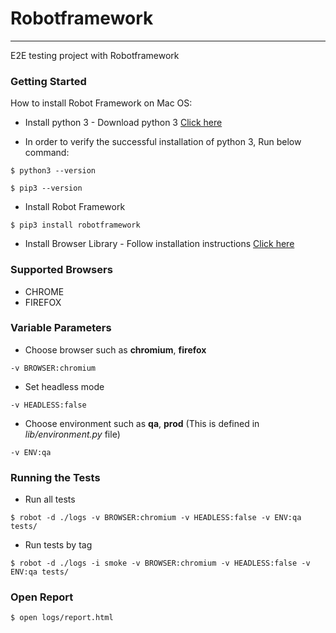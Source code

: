 # Robotframework 
---

E2E testing project with Robotframework


### Getting Started

How to install Robot Framework on Mac OS:


- Install python 3 - Download python 3 [Click here](https://www.python.org/downloads/)


- In order to verify the successful installation of python 3, Run below command:

```console
$ python3 --version
```

```console
$ pip3 --version
```


- Install Robot Framework

```console
$ pip3 install robotframework
```


- Install Browser Library - Follow installation instructions [Click here](https://github.com/MarketSquare/robotframework-browser)



### Supported Browsers

- CHROME
- FIREFOX


### Variable Parameters

- Choose browser such as __chromium__, __firefox__
```
-v BROWSER:chromium
```

- Set headless mode
```
-v HEADLESS:false
```

- Choose environment such as __qa__, __prod__ (This is defined in _lib/environment.py_ file)
```
-v ENV:qa
```


### Running the Tests

- Run all tests

```console
$ robot -d ./logs -v BROWSER:chromium -v HEADLESS:false -v ENV:qa tests/
```


- Run tests by tag

```console
$ robot -d ./logs -i smoke -v BROWSER:chromium -v HEADLESS:false -v ENV:qa tests/
```


### Open Report

```console
$ open logs/report.html
```

